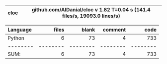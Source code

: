 cloc|github.com/AlDanial/cloc v 1.82  T=0.04 s (141.4 files/s, 19093.0 lines/s)
--- | ---

Language|files|blank|comment|code
:-------|-------:|-------:|-------:|-------:
Python|6|73|4|733
--------|--------|--------|--------|--------
SUM:|6|73|4|733
